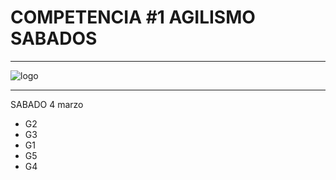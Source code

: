 # COMPETENCIA #1 AGILISMO SABADOS
***

![logo](https://firebasestorage.googleapis.com/v0/b/jjgtienda.appspot.com/o/WhatsApp%20Image%202023-03-11%20at%207.48.21%20AM.jpeg?alt=media&token=c4caf25b-d0e1-4427-9709-4aa846044555)

***
SABADO 4 marzo
- G2
- G3
- G1
- G5
- G4


